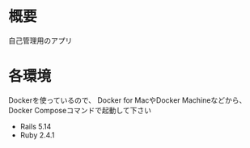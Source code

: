 # 概要
自己管理用のアプリ

# 各環境
Dockerを使っているので、
Docker for MacやDocker Machineなどから、
Docker Composeコマンドで起動して下さい

* Rails 5.14
* Ruby 2.4.1
